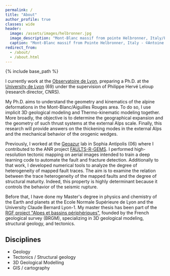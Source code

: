 ```yaml
---
permalink: /
title: "About"
author_profile: true
classes: wide
header:
  image: /assets/images/helbronner.jpg
  image_description: "Mont-Blanc massif from pointe Helbronner, Italy/France"
  caption: "Mont-Blanc massif from Pointe Helbronner, Italy - ©Antoine Mercier"
redirect_from: 
  - /about/
  - /about.html
---
```

{% include base_path %}

I currently work at the [Observatoire de Lyon](https://observatoire.univ-lyon1.fr/), preparing a Ph.D. at the [University de Lyon](https://www.univ-lyon1.fr/) (69) under the supervision of Philippe Hervé Leloup (research director, CNRS).

My Ph.D. aims to understand the geometry and kinematics of the alpine deformations in the Mont-Blanc/Aiguilles Rouges area. To do so, I use implicit 3D geological modeling and Thermo-kinematic modeling together. More broadly, the objective is to determine the geographical expansion and the geometry of such thrust systems at the external Alps scale. Finally, this research will provide answers on the thickening modes in the external Alps and the mechanical behavior of the orogenic wedges. 
 
Previously, I worked at the [Geoazur](https://geoazur.oca.eu/fr/acc-geoazur) lab in Sophia Antipolis (06) where I contributed to the ANR project [FAULTS-R-GEMS](https://anr.fr/Project-ANR-17-CE31-0008). I performed high-resolution tectonic mapping on aerial images intended to train a deep learning code to automate the fault and fracture detection. Additionally to that work, I developed numerical tools to analyze the degree of heterogeneity of mapped fault traces. The aim is to examine the relation between the trace heterogeneity of the mapped faults and the degree of structural maturity. Indeed, this property is highly determinant because it controls the behavior of the seismic rupture. 

Before that, I have done my Master's degree in physics and chemistry of the Earth and planets at the Ecole Normale Supérieure de Lyon and the University Claude Bernard Lyon-1. My master thesis has been part of the [RGF project "Alpes et bassins périphériques"](http://rgf.brgm.fr/page/alpes-bassins-peripheriques), founded by the French geological survey (BRGM), specializing in 3D geological modeling, structural geology, and tectonics.

## Disciplines ##
* Geology
* Tectonics / Structural geology
* 3D Geological Modelling
* GIS / cartography
